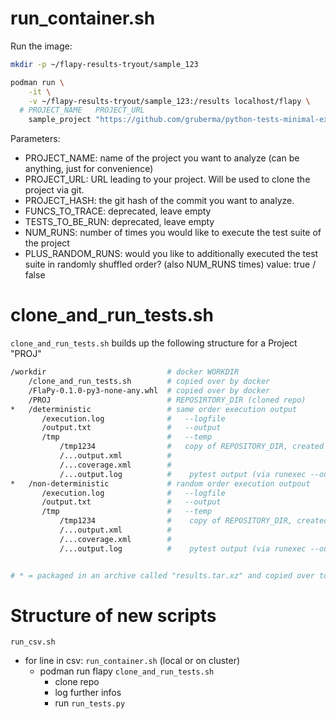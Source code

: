 # run_container.sh

Run the image:

```bash
mkdir -p ~/flapy-results-tryout/sample_123

podman run \
    -it \
    -v ~/flapy-results-tryout/sample_123:/results localhost/flapy \
  # PROJECT_NAME   PROJECT_URL                                                 PROJECT_HASH  FUNCS_TO_TRACE  TESTS_TO_BE_RUN  NUM_RUNS  PLUS_RANDOM_RUNS
    sample_project "https://github.com/gruberma/python-tests-minimal-examples" 4865a6a       ""              ""               2         true
```

Parameters:
* PROJECT_NAME: name of the project you want to analyze (can be anything, just for convenience)
* PROJECT_URL: URL leading to your project. Will be used to clone the project via git.
* PROJECT_HASH: the git hash of the commit you want to analyze.
* FUNCS_TO_TRACE: deprecated, leave empty
* TESTS_TO_BE_RUN: deprecated, leave empty
* NUM_RUNS: number of times you would like to execute the test suite of the project
* PLUS_RANDOM_RUNS: would you like to additionally executed the test suite in randomly shuffled order? (also NUM_RUNS times) value: true / false


# clone_and_run_tests.sh

`clone_and_run_tests.sh` builds up the following structure for a Project "PROJ"

```bash
/workdir                           # docker WORKDIR
    /clone_and_run_tests.sh        # copied over by docker
    /FlaPy-0.1.0-py3-none-any.whl  # copied over by docker
    /PROJ                          # REPOSIRTORY_DIR (cloned repo)
*   /deterministic                 # same order execution output
       /execution.log              #   --logfile
       /output.txt                 #   --output
       /tmp                        #   --temp
           /tmp1234                #   copy of REPOSITORY_DIR, created and deleted by analysis.py
           /...output.xml          #
           /...coverage.xml        #
           /...output.log          #    pytest output (via runexec --output)
*   /non-deterministic             # random order execution outpout
       /execution.log              #   --logfile
       /output.txt                 #   --output
       /tmp                        #   --temp
           /tmp1234                #    copy of REPOSITORY_DIR, created and deleted by analysis.py
           /...output.xml          #
           /...coverage.xml        #
           /...output.log          #    pytest output (via runexec --output)


# * = packaged in an archive called "results.tar.xz" and copied over to ITERATION_RESULTS_DIR
```

# Structure of new scripts

`run_csv.sh`
* for line in csv:
    `run_container.sh` (local or on cluster)
    * podman run flapy
        `clone_and_run_tests.sh`
        * clone repo
        * log further infos
        * run `run_tests.py`
